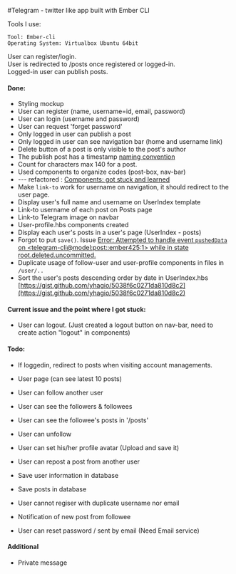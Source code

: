 #Telegram - twitter like app built with Ember CLI

Tools I use:
```
Tool: Ember-cli
Operating System: Virtualbox Ubuntu 64bit
```

User can register/login. <br>
User is redirected to /posts once registered or logged-in. <br>
Logged-in user can publish posts. <br>

#### Done: 
* Styling mockup
* User can register (name, username=id, email, password)
* User can login (username and password)
* User can request 'forget password'
* Only logged in user can publish a post
* Only logged in user can see navigation bar (home and username link)
* Delete button of a post is only visible to the post's author
* The publish post has a timestamp [naming convention](https://gist.github.com/yhagio/129ec15371c60a2741ce)
* Count for characters max 140 for a post.
* Used components to organize codes (post-box, nav-bar)
* --- refactored : [Components: got stuck and learned](https://gist.github.com/yhagio/2829c2ca73291003abab)
* Make `link-to` work for username on navigation, it should redirect to the user page.
* Display user's full name and username on UserIndex template
* Link-to username of each post on Posts page
* Link-to Telegram image on navbar
* User-profile.hbs components created
* Display each user's posts in a user's page (UserIndex - posts)
* Forgot to put `save()`. Issue [Error: Attempted to handle event `pushedData` on <telegram-cli@model:post::ember425:1> while in state root.deleted.uncommitted.](https://gist.github.com/yhagio/080d8af5e8b9c3d027a3/edit)
* Duplicate usage of follow-user and user-profile components in files in `/user/..`
* Sort the user's posts descending order by date in UserIndex.hbs [https://gist.github.com/yhagio/5038f6c0271da810d8c2](https://gist.github.com/yhagio/5038f6c0271da810d8c2)

#### Current issue and the point where I got stuck:
* User can logout. (Just created a logout button on nav-bar, need to create action "logout" in components)

#### Todo: 
* If loggedin, redirect to posts when visiting account managements.

* User page (can see latest 10 posts)

* User can follow another user
* User can see the followers & followees
* User can see the followee's posts in '/posts'
* User can unfollow

* User can set his/her profile avatar (Upload and save it)
* User can repost a post from another user

* Save user information in database
* Save posts in database
* User cannot regiser with duplicate username nor email

* Notification of new post from followee
* User can reset password / sent by email (Need Email service)


#### Additional 

* Private message

